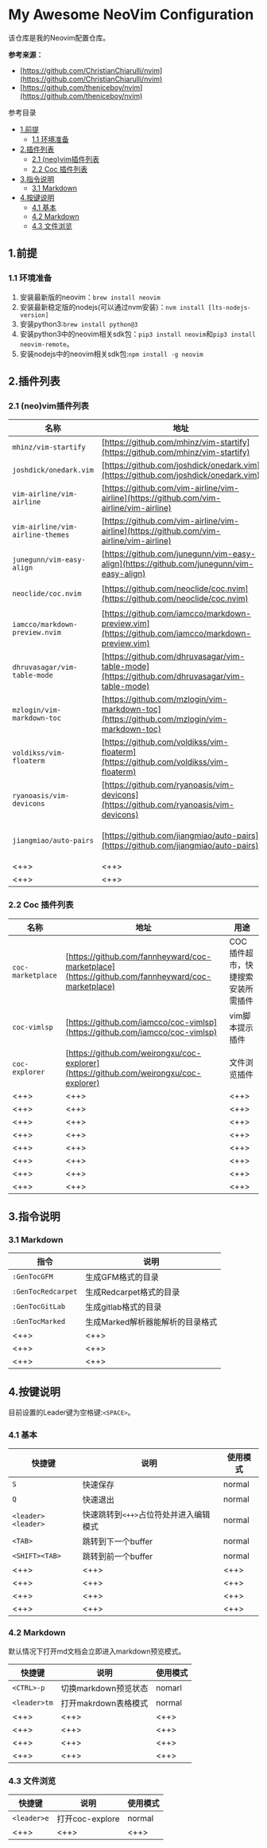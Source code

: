 # My Awesome NeoVim Configuration

该仓库是我的Neovim配置仓库。



**参考来源：**
* [https://github.com/ChristianChiarulli/nvim](https://github.com/ChristianChiarulli/nvim)
* [https://github.com/theniceboy/nvim](https://github.com/theniceboy/nvim)

参考目录

<!-- vim-markdown-toc GFM -->

* [1.前提](#1前提)
    * [1.1 环境准备](#11-环境准备)
* [2.插件列表](#2插件列表)
    * [2.1 (neo)vim插件列表](#21-neovim插件列表)
    * [2.2 Coc 插件列表](#22-coc-插件列表)
* [3.指令说明](#3指令说明)
    * [3.1 Markdown](#31-markdown)
* [4.按键说明](#4按键说明)
    * [4.1 基本](#41-基本)
    * [4.2 Markdown](#42-markdown)
    * [4.3 文件浏览](#43-文件浏览)

<!-- vim-markdown-toc -->

## 1.前提
### 1.1 环境准备

1. 安装最新版的neovim：`brew install neovim`
2. 安装最新稳定版的nodejs(可以通过nvm安装)：`nvm install [lts-nodejs-version]`
3. 安装python3:`brew install python@3`
4. 安装python3中的neovim相关sdk包：`pip3 install neovim`和`pip3 install neovim-remote`。
5. 安装nodejs中的neovim相关sdk包:`npm install -g neovim`

## 2.插件列表
### 2.1 (neo)vim插件列表

| 名称                             | 地址                                                                                             | 用途               |
|----------------------------------|--------------------------------------------------------------------------------------------------|--------------------|
| `mhinz/vim-startify`             | [https://github.com/mhinz/vim-startify](https://github.com/mhinz/vim-startify)                   | 启动界面           |
| `joshdick/onedark.vim`           | [https://github.com/joshdick/onedark.vim](https://github.com/joshdick/onedark.vim)               | vim主题            |
| `vim-airline/vim-airline`        | [https://github.com/vim-airline/vim-airline](https://github.com/vim-airline/vim-airline)         | 状态栏             |
| `vim-airline/vim-airline-themes` | [https://github.com/vim-airline/vim-airline](https://github.com/vim-airline/vim-airline)         | 状态栏             |
| `junegunn/vim-easy-align`        | [https://github.com/junegunn/vim-easy-align](https://github.com/junegunn/vim-easy-align)         | 文本对齐           |
| `neoclide/coc.nvim`              | [https://github.com/neoclide/coc.nvim](https://github.com/neoclide/coc.nvim)                     | 代码补全框架       |
| `iamcco/markdown-preview.nvim`   | [https://github.com/iamcco/markdown-preview.vim](https://github.com/iamcco/markdown-preview.vim) | markdown预览       |
| `dhruvasagar/vim-table-mode`     | [https://github.com/dhruvasagar/vim-table-mode](https://github.com/dhruvasagar/vim-table-mode)   | markdown表格格式化 |
| `mzlogin/vim-markdown-toc`       | [https://github.com/mzlogin/vim-markdown-toc](https://github.com/mzlogin/vim-markdown-toc)       | 生成markdown目录   |
| `voldikss/vim-floaterm`          | [https://github.com/voldikss/vim-floaterm](https://github.com/voldikss/vim-floaterm)             | 浮动窗口           |
| `ryanoasis/vim-devicons`         | [https://github.com/ryanoasis/vim-devicons](https://github.com/ryanoasis/vim-devicons)           | 特殊图标支持       |
| `jiangmiao/auto-pairs`           | [https://github.com/jiangmiao/auto-pairs](https://github.com/jiangmiao/auto-pairs)               | 自动匹配成对的符号 |
| <++>                             | <++>                                                                                             | <++>               |
| <++>                             | <++>                                                                                             | <++>               |


### 2.2 Coc 插件列表


| 名称              | 地址                                                                                             | 用途                              |
|-------------------|--------------------------------------------------------------------------------------------------|-----------------------------------|
| `coc-marketplace` | [https://github.com/fannheyward/coc-marketplace](https://github.com/fannheyward/coc-marketplace) | COC插件超市，快捷搜索安装所需插件 |
| `coc-vimlsp`      | [https://github.com/iamcco/coc-vimlsp](https://github.com/iamcco/coc-vimlsp)                     | vim脚本提示插件                   |
| `coc-explorer`    | [https://github.com/weirongxu/coc-explorer](https://github.com/weirongxu/coc-explorer)           | 文件浏览插件                      |
| <++>              | <++>                                                                                             | <++>                              |
| <++>              | <++>                                                                                             | <++>                              |
| <++>              | <++>                                                                                             | <++>                              |
| <++>              | <++>                                                                                             | <++>                              |
| <++>              | <++>                                                                                             | <++>                              |
| <++>              | <++>                                                                                             | <++>                              |
| <++>              | <++>                                                                                             | <++>                              |
| <++>              | <++>                                                                                             | <++>                              |

## 3.指令说明
### 3.1 Markdown
| 指令               | 说明                             |
|--------------------|----------------------------------|
| `:GenTocGFM`       | 生成GFM格式的目录                |
| `:GenTocRedcarpet` | 生成Redcarpet格式的目录          |
| `:GenTocGitLab`    | 生成gitlab格式的目录             |
| `:GenTocMarked`    | 生成Marked解析器能解析的目录格式 |
| <++>               | <++>                             |
| <++>               | <++>                             |
| <++>               | <++>                             |

## 4.按键说明
目前设置的Leader键为空格键:`<SPACE>`。

### 4.1 基本

| 快捷键             | 说明                                   | 使用模式 |
|--------------------|----------------------------------------|----------|
| `S`                | 快速保存                               | normal   |
| `Q`                | 快速退出                               | normal   |
| `<leader><leader>` | 快速跳转到`<++>`占位符处并进入编辑模式 | normal   |
| `<TAB>`            | 跳转到下一个buffer                     | normal   |
| `<SHIFT><TAB>`     | 跳转到前一个buffer                     | normal   |
| <++>               | <++>                                   | <++>     |
| <++>               | <++>                                   | <++>     |
| <++>               | <++>                                   | <++>     |
| <++>               | <++>                                   | <++>     |

### 4.2 Markdown

默认情况下打开md文档会立即进入markdown预览模式。

| 快捷键       | 说明                 | 使用模式 |
|--------------|----------------------|----------|
| `<CTRL>-p`   | 切换markdown预览状态 | nomarl   |
| `<leader>tm` | 打开makrdown表格模式 | normal   |
| <++>         | <++>                 | <++>     |
| <++>         | <++>                 | <++>     |
| <++>         | <++>                 | <++>     |
| <++>         | <++>                 | <++>     |

### 4.3 文件浏览

| 快捷键      | 说明            | 使用模式 |
|-------------|-----------------|----------|
| `<leader>e` | 打开coc-explore | normal   |
| <++>        | <++>            | <++>     |
